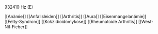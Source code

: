932410 Hz (E)

[[Anämie]]
[[Anfallsleiden]]
[[Arthritis]]
[[Aura]]
[[Eisenmangelanämie]]
[[Felty-Syndrom]]
[[Kokzidioidomykose]]
[[Rheumatoide Arthritis]]
[[West-Nil-Fieber]]